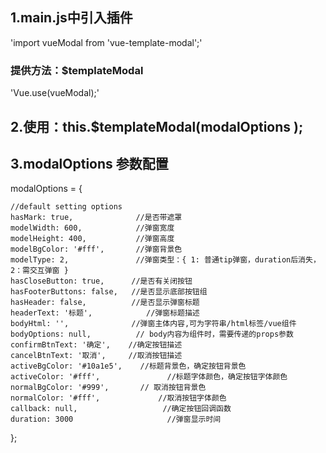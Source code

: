 ## 1.main.js中引入插件 
'import vueModal from 'vue-template-modal';' 
### 提供方法：$templateModal
'Vue.use(vueModal);'
## 2.使用：this.$templateModal(modalOptions );
## 3.modalOptions 参数配置
modalOptions = {

    //default setting options
    hasMark: true,              //是否带遮罩
    modelWidth: 600,            //弹窗宽度
    modelHeight: 400,           //弹窗高度
    modelBgColor: '#fff',       //弹窗背景色
    modelType: 2,               //弹窗类型：{ 1: 普通tip弹窗，duration后消失，2：需交互弹窗 }
    hasCloseButton: true,      //是否有关闭按钮
    hasFooterButtons: false,   //是否显示底部按钮组
    hasHeader: false,          //是否显示弹窗标题
    headerText: '标题',            //弹窗标题描述
    bodyHtml: '',              //弹窗主体内容,可为字符串/html标签/vue组件
    bodyOptions: null,          // body内容为组件时，需要传递的props参数
    confirmBtnText: '确定',    //确定按钮描述
    cancelBtnText: '取消',     //取消按钮描述
    activeBgColor: '#10a1e5',    //标题背景色，确定按钮背景色
    activeColor: '#fff',               //标题字体颜色，确定按钮字体颜色
    normalBgColor: '#999',       // 取消按钮背景色
    normalColor: '#fff',             //取消按钮字体颜色
    callback: null,                   //确定按钮回调函数
    duration: 3000                     //弹窗显示时间
    
  };
